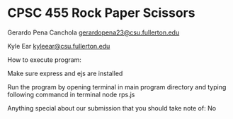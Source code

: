 # CPSC 455 Rock Paper Scissors

Gerardo Pena Canchola
gerardopena23@csu.fullerton.edu

Kyle Ear 
kyleear@csu.fullerton.edu



How to execute program:

   Make sure express and ejs are installed
   
   Run the program by opening terminal in main program directory and typing following commancd in terminal
      node rps.js

Anything special about our submission that you should take note of:
    No
